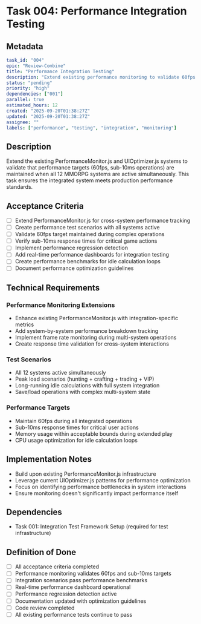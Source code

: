 # Task 004: Performance Integration Testing

## Metadata
```yaml
task_id: "004"
epic: "Review-Combine"
title: "Performance Integration Testing"
description: "Extend existing performance monitoring to validate 60fps and sub-10ms targets with all systems active"
status: "pending"
priority: "high"
dependencies: ["001"]
parallel: true
estimated_hours: 12
created: "2025-09-20T01:38:27Z"
updated: "2025-09-20T01:38:27Z"
assignee: ""
labels: ["performance", "testing", "integration", "monitoring"]
```

## Description

Extend the existing PerformanceMonitor.js and UIOptimizer.js systems to validate that performance targets (60fps, sub-10ms operations) are maintained when all 12 MMORPG systems are active simultaneously. This task ensures the integrated system meets production performance standards.

## Acceptance Criteria

- [ ] Extend PerformanceMonitor.js for cross-system performance tracking
- [ ] Create performance test scenarios with all systems active
- [ ] Validate 60fps target maintained during complex operations
- [ ] Verify sub-10ms response times for critical game actions
- [ ] Implement performance regression detection
- [ ] Add real-time performance dashboards for integration testing
- [ ] Create performance benchmarks for idle calculation loops
- [ ] Document performance optimization guidelines

## Technical Requirements

### Performance Monitoring Extensions
- Enhance existing PerformanceMonitor.js with integration-specific metrics
- Add system-by-system performance breakdown tracking
- Implement frame rate monitoring during multi-system operations
- Create response time validation for cross-system interactions

### Test Scenarios
- All 12 systems active simultaneously
- Peak load scenarios (hunting + crafting + trading + VIP)
- Long-running idle calculations with full system integration
- Save/load operations with complex multi-system state

### Performance Targets
- Maintain 60fps during all integrated operations
- Sub-10ms response times for critical user actions
- Memory usage within acceptable bounds during extended play
- CPU usage optimization for idle calculation loops

## Implementation Notes

- Build upon existing PerformanceMonitor.js infrastructure
- Leverage current UIOptimizer.js patterns for performance optimization
- Focus on identifying performance bottlenecks in system interactions
- Ensure monitoring doesn't significantly impact performance itself

## Dependencies

- Task 001: Integration Test Framework Setup (required for test infrastructure)

## Definition of Done

- [ ] All acceptance criteria completed
- [ ] Performance monitoring validates 60fps and sub-10ms targets
- [ ] Integration scenarios pass performance benchmarks
- [ ] Real-time performance dashboard operational
- [ ] Performance regression detection active
- [ ] Documentation updated with optimization guidelines
- [ ] Code review completed
- [ ] All existing performance tests continue to pass